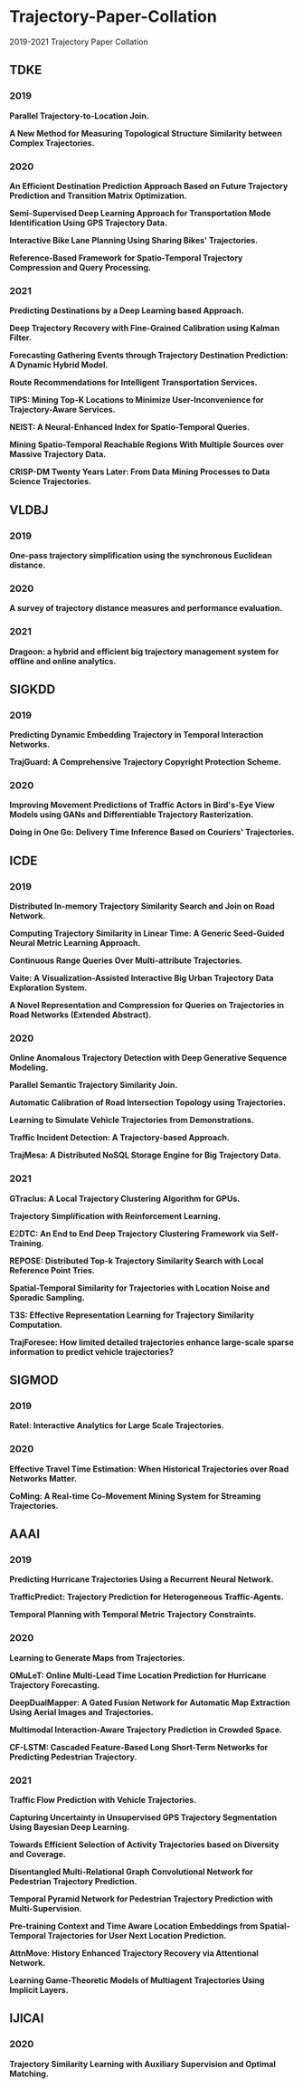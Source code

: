# Trajectory-Paper-Collation
2019-2021 Trajectory Paper Collation



## TDKE

### 2019

**Parallel Trajectory-to-Location Join.** 

**A New Method for Measuring Topological Structure Similarity between Complex Trajectories.** 

### 2020

**An Efficient Destination Prediction Approach Based on Future Trajectory Prediction and Transition Matrix Optimization.** 

**Semi-Supervised Deep Learning Approach for Transportation Mode Identification Using GPS Trajectory Data.** 

**Interactive Bike Lane Planning Using Sharing Bikes' Trajectories.**

**Reference-Based Framework for Spatio-Temporal Trajectory Compression and Query Processing.** 

### 2021

**Predicting Destinations by a Deep Learning based Approach.** 

**Deep Trajectory Recovery with Fine-Grained Calibration using Kalman Filter.**

**Forecasting Gathering Events through Trajectory Destination Prediction: A Dynamic Hybrid Model.**

**Route Recommendations for Intelligent Transportation Services.**

**TIPS: Mining Top-K Locations to Minimize User-Inconvenience for Trajectory-Aware Services.** 

**NEIST: A Neural-Enhanced Index for Spatio-Temporal Queries.**

**Mining Spatio-Temporal Reachable Regions With Multiple Sources over Massive Trajectory Data.**

**CRISP-DM Twenty Years Later: From Data Mining Processes to Data Science Trajectories.**



## VLDBJ

### 2019

**One-pass trajectory simplification using the synchronous Euclidean distance.**

### 2020

**A survey of trajectory distance measures and performance evaluation.** 

### 2021

**Dragoon: a hybrid and efficient big trajectory management system for offline and online analytics.** 



## SIGKDD

### 2019

**Predicting Dynamic Embedding Trajectory in Temporal Interaction Networks.**

**TrajGuard: A Comprehensive Trajectory Copyright Protection Scheme.**

### 2020

**Improving Movement Predictions of Traffic Actors in Bird's-Eye View Models using GANs and Differentiable Trajectory Rasterization.**

**Doing in One Go: Delivery Time Inference Based on Couriers' Trajectories.** 



## ICDE

### 2019

**Distributed In-memory Trajectory Similarity Search and Join on Road Network.** 

**Computing Trajectory Similarity in Linear Time: A Generic Seed-Guided Neural Metric Learning Approach.**

**Continuous Range Queries Over Multi-attribute Trajectories.**

**Vaite: A Visualization-Assisted Interactive Big Urban Trajectory Data Exploration System.**

**A Novel Representation and Compression for Queries on Trajectories in Road Networks (Extended Abstract).** 

### 2020

**Online Anomalous Trajectory Detection with Deep Generative Sequence Modeling.** 

**Parallel Semantic Trajectory Similarity Join.**

**Automatic Calibration of Road Intersection Topology using Trajectories.** 

**Learning to Simulate Vehicle Trajectories from Demonstrations.** 

**Traffic Incident Detection: A Trajectory-based Approach.** 

**TrajMesa: A Distributed NoSQL Storage Engine for Big Trajectory Data.** 

### 2021

**GTraclus: A Local Trajectory Clustering Algorithm for GPUs.** 

**Trajectory Simplification with Reinforcement Learning.** 

**E**2**DTC: An End to End Deep Trajectory Clustering Framework via Self-Training.**

**REPOSE: Distributed Top-k Trajectory Similarity Search with Local Reference Point Tries.**

**Spatial-Temporal Similarity for Trajectories with Location Noise and Sporadic Sampling.** 

**T3S: Effective Representation Learning for Trajectory Similarity Computation.** 

**TrajForesee: How limited detailed trajectories enhance large-scale sparse information to predict vehicle trajectories?**



## SIGMOD

### 2019

**Ratel: Interactive Analytics for Large Scale Trajectories.** 

### 2020

**Effective Travel Time Estimation: When Historical Trajectories over Road Networks Matter.** 

**CoMing: A Real-time Co-Movement Mining System for Streaming Trajectories.**



## AAAI

### 2019

**Predicting Hurricane Trajectories Using a Recurrent Neural Network.** 

**TrafficPredict: Trajectory Prediction for Heterogeneous Traffic-Agents.**

**Temporal Planning with Temporal Metric Trajectory Constraints.** 

### 2020

**Learning to Generate Maps from Trajectories.** 

**OMuLeT: Online Multi-Lead Time Location Prediction for Hurricane Trajectory Forecasting.**

**DeepDualMapper: A Gated Fusion Network for Automatic Map Extraction Using Aerial Images and Trajectories.**

**Multimodal Interaction-Aware Trajectory Prediction in Crowded Space.**

**CF-LSTM: Cascaded Feature-Based Long Short-Term Networks for Predicting Pedestrian Trajectory.** 

### 2021

**Traffic Flow Prediction with Vehicle Trajectories.**

**Capturing Uncertainty in Unsupervised GPS Trajectory Segmentation Using Bayesian Deep Learning.** 

**Towards Efficient Selection of Activity Trajectories based on Diversity and Coverage.** 

**Disentangled Multi-Relational Graph Convolutional Network for Pedestrian Trajectory Prediction.**

**Temporal Pyramid Network for Pedestrian Trajectory Prediction with Multi-Supervision.** 

**Pre-training Context and Time Aware Location Embeddings from Spatial-Temporal Trajectories for User Next Location Prediction.**

**AttnMove: History Enhanced Trajectory Recovery via Attentional Network.** 

**Learning Game-Theoretic Models of Multiagent Trajectories Using Implicit Layers.** 



## IJICAI

### 2020

**Trajectory Similarity Learning with Auxiliary Supervision and Optimal Matching.**



